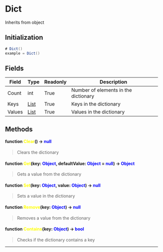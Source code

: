 # Dict
Inherits from object
## Initialization
```csharp
# Dict()
example = Dict()
```
## Fields
|Field|Type|Readonly|Description|
|---|---|---|---|
|Count|int|True|Number of elements in the dictionary|
|Keys|[List](../objects/List.md)|True|Keys in the dictionary|
|Values|[List](../objects/List.md)|True|Values in the dictionary|
## Methods
#### function <span style="color:yellow;">Clear</span>() → <span style="color:blue;">null</span>
> Clears the dictionary

#### function <span style="color:yellow;">Get</span>(key: <span style="color:blue;">Object</span>, defaultValue: <span style="color:blue;">Object</span> = <span style="color:blue;">null</span>) → <span style="color:blue;">Object</span>
> Gets a value from the dictionary

#### function <span style="color:yellow;">Set</span>(key: <span style="color:blue;">Object</span>, value: <span style="color:blue;">Object</span>) → <span style="color:blue;">null</span>
> Sets a value in the dictionary

#### function <span style="color:yellow;">Remove</span>(key: <span style="color:blue;">Object</span>) → <span style="color:blue;">null</span>
> Removes a value from the dictionary

#### function <span style="color:yellow;">Contains</span>(key: <span style="color:blue;">Object</span>) → <span style="color:blue;">bool</span>
> Checks if the dictionary contains a key


---


